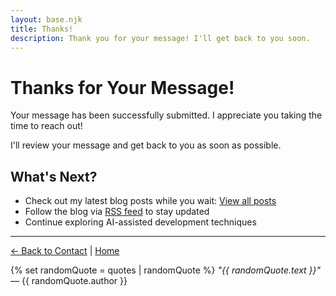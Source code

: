 ```yaml
---
layout: base.njk
title: Thanks!
description: Thank you for your message! I'll get back to you soon.
---
```


# Thanks for Your Message!

Your message has been successfully submitted. I appreciate you taking the time to reach out!

I'll review your message and get back to you as soon as possible.

## What's Next?

- Check out my latest blog posts while you wait: [View all posts](/posts/)
- Follow the blog via [RSS feed](/feed.xml) to stay updated
- Continue exploring AI-assisted development techniques

---

[← Back to Contact](/contact/) | [Home](/)

{% set randomQuote = quotes | randomQuote %}
*"{{ randomQuote.text }}"* — {{ randomQuote.author }}